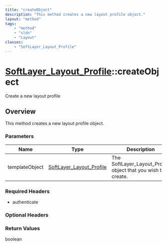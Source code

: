 ```yaml
---
title: "createObject"
description: "This method creates a new layout profile object."
layout: "method"
tags:
    - "method"
    - "sldn"
    - "Layout"
classes:
    - "SoftLayer_Layout_Profile"
---
```

# [SoftLayer_Layout_Profile](/reference/services/SoftLayer_Layout_Profile)::createObject

Create a new layout profile


## Overview 
This method creates a new layout profile object. 

### Parameters 
|Name | Type | Description |
| --- | --- | --- |
|templateObject| <a href='/reference/datatypes/SoftLayer_Layout_Profile'>SoftLayer_Layout_Profile </a>| The SoftLayer_Layout_Profile object that you wish to create.|


### Required Headers
* authenticate

### Optional Headers

### Return Values
boolean

